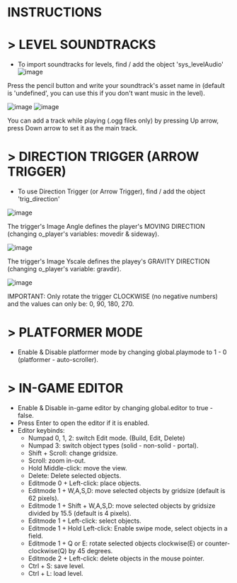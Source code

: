 # INSTRUCTIONS

# > LEVEL SOUNDTRACKS


- To import soundtracks for levels, find / add the object 'sys_levelAudio'
![image](https://user-images.githubusercontent.com/70369681/231460508-9b138525-579b-4d36-be67-268bc4da4d33.png)

Press the pencil button and write your soundtrack's asset name in (default is 'undefined', you can use this if you don't want music in the level).

![image](https://user-images.githubusercontent.com/70369681/231461020-8ed00f70-132b-4bb5-a252-748ec93afb81.png)
![image](https://user-images.githubusercontent.com/70369681/231461126-1fd15d76-20d2-4ee1-997d-bb4b9d1db1d0.png)

You can add a track while playing (.ogg files only) by pressing Up arrow, press Down arrow to set it as the main track.


# > DIRECTION TRIGGER (ARROW TRIGGER)

- To use Direction Trigger (or Arrow Trigger), find / add the object 'trig_direction'

![image](https://user-images.githubusercontent.com/70369681/232309629-fd3be8dd-e39f-46e7-a609-21a0e747eddd.png)


The trigger's Image Angle defines the player's MOVING DIRECTION (changing o_player's variables: movedir & sideway).

![image](https://user-images.githubusercontent.com/70369681/232309668-6dd00c45-57e5-49f3-89ab-d5704511d25d.png)



The trigger's Image Yscale defines the playey's GRAVITY DIRECTION (changing o_player's variable: gravdir).

![image](https://user-images.githubusercontent.com/70369681/232309661-6330509c-958a-4340-8a38-b152cdba55c4.png)


IMPORTANT: Only rotate the trigger CLOCKWISE (no negative numbers) and the values can only be: 0, 90, 180, 270.



# > PLATFORMER MODE

- Enable & Disable platformer mode by changing global.playmode to 1 - 0 (platformer - auto-scroller).

# > IN-GAME EDITOR

- Enable & Disable in-game editor by changing global.editor to true - false.
- Press Enter to open the editor if it is enabled.
- Editor keybinds:
  + Numpad 0, 1, 2: switch Edit mode. (Build, Edit, Delete)
  + Numpad 3: switch object types (solid - non-solid - portal).
  + Shift + Scroll: change gridsize.
  + Scroll: zoom in-out.
  + Hold Middle-click: move the view.
  + Delete: Delete selected objects.
  + Editmode 0 + Left-click: place objects.
  + Editmode 1 + W,A,S,D: move selected objects by gridsize (default is 62 pixels).
  + Editmode 1 + Shift + W,A,S,D: move selected objects by gridsize divided by 15.5 (default is 4 pixels).
  + Editmode 1 + Left-click: select objects.
  + Editmode 1 + Hold Left-click: Enable swipe mode, select objects in a field.
  + Editmode 1 + Q or E: rotate selected objects clockwise(E) or counter-clockwise(Q) by 45 degrees.
  + Editmode 2 + Left-click: delete objects in the mouse pointer.
  + Ctrl + S: save level.
  + Ctrl + L: load level.
